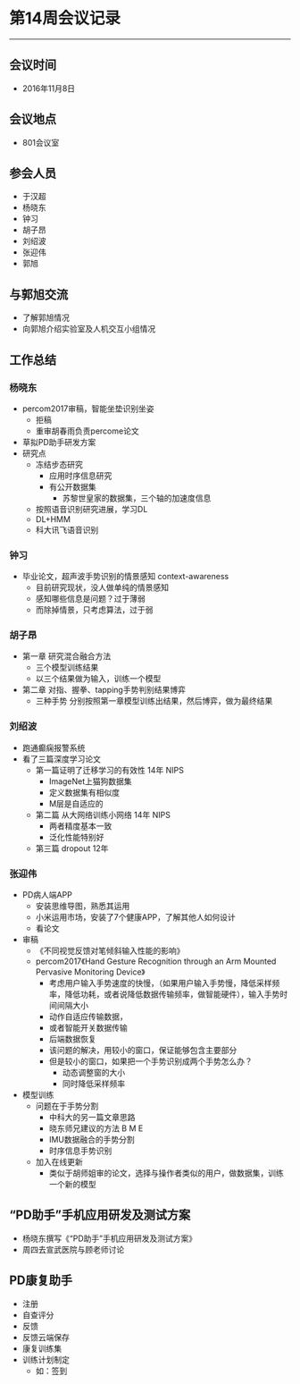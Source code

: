 # 第14周会议记录 #
----------
## 会议时间 ##
- 2016年11月8日
## 会议地点 ##
- 801会议室
## 参会人员 ##
- 于汉超
- 杨晓东
- 钟习
- 胡子昂
- 刘绍波
- 张迎伟
- 郭旭
## 与郭旭交流 ##
- 了解郭旭情况
- 向郭旭介绍实验室及人机交互小组情况
## 工作总结 ##
### 杨晓东 ###
- percom2017审稿，智能坐垫识别坐姿
	- 拒稿
	- 重审胡春雨负责percome论文
- 草拟PD助手研发方案
- 研究点
	- 冻结步态研究
		- 应用时序信息研究
		- 有公开数据集
			- 苏黎世皇家的数据集，三个轴的加速度信息
	- 按照语音识别研究进展，学习DL
	- DL+HMM
	- 科大讯飞语音识别
### 钟习 ###
- 毕业论文，超声波手势识别的情景感知 context-awareness
	- 目前研究现状，没人做单纯的情景感知
	- 感知哪些信息是问题？过于薄弱
	- 而除掉情景，只考虑算法，过于弱
### 胡子昂 ###
- 第一章 研究混合融合方法
	- 三个模型训练结果
	- 以三个结果做为输入，训练一个模型
- 第二章 对指、握拳、tapping手势判别结果博弈
	- 三种手势 分别按照第一章模型训练出结果，然后博弈，做为最终结果
### 刘绍波 ###
- 跑通癫痫报警系统
- 看了三篇深度学习论文
	- 第一篇证明了迁移学习的有效性 14年 NIPS
		- ImageNet上猫狗数据集
		- 定义数据集有相似度
		- M层是自适应的
	- 第二篇 从大网络训练小网络 14年 NIPS
		- 两者精度基本一致
		- 泛化性能特别好
	- 第三篇 dropout 12年
### 张迎伟 ###
- PD病人端APP
	- 安装思维导图，熟悉其运用
	- 小米运用市场，安装了7个健康APP，了解其他人如何设计
	- 看论文
- 审稿
	- 《不同视觉反馈对笔倾斜输入性能的影响》
	- percom2017《Hand Gesture Recognition through an Arm Mounted Pervasive Monitoring Device》
		- 考虑用户输入手势速度的快慢，（如果用户输入手势慢，降低采样频率，降低功耗，或者说降低数据传输频率，做智能硬件），输入手势时间间隔大小
		- 动作自适应传输数据，
		- 或者智能开关数据传输
		- 后端数据恢复
		- 该问题的解决，用较小的窗口，保证能够包含主要部分
		- 但是较小的窗口，如果把一个手势识别成两个手势怎么办？
			- 动态调整窗的大小
			- 同时降低采样频率
- 模型训练
	- 问题在于手势分割
		- 中科大的另一篇文章思路
		- 晓东师兄建议的方法 B M E
		- IMU数据融合的手势分割
		- 时序信息手势识别
	- 加入在线更新
		- 类似于胡师姐审的论文，选择与操作者类似的用户，做数据集，训练一个新的模型
## “PD助手”手机应用研发及测试方案 ##
- 杨晓东撰写《“PD助手”手机应用研发及测试方案》
- 周四去宣武医院与顾老师讨论
## PD康复助手 ##
- 注册
- 自查评分
- 反馈
- 反馈云端保存
- 康复训练集
- 训练计划制定
	- 如：签到